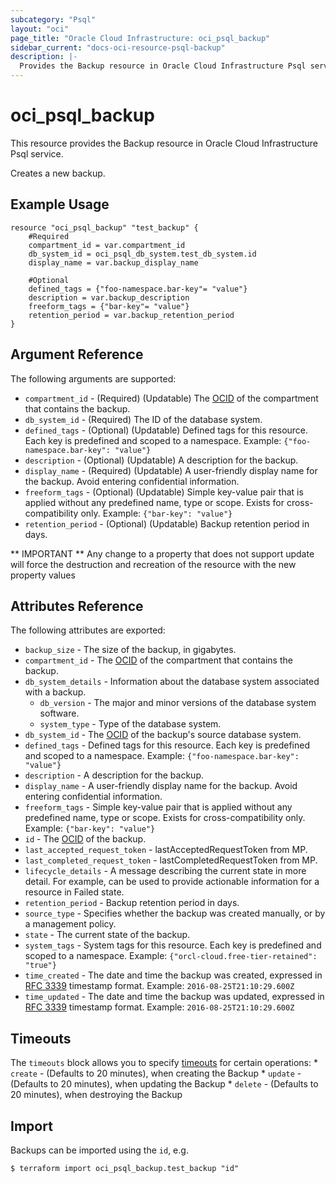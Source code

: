 ```yaml
---
subcategory: "Psql"
layout: "oci"
page_title: "Oracle Cloud Infrastructure: oci_psql_backup"
sidebar_current: "docs-oci-resource-psql-backup"
description: |-
  Provides the Backup resource in Oracle Cloud Infrastructure Psql service
---
```


# oci_psql_backup
This resource provides the Backup resource in Oracle Cloud Infrastructure Psql service.

Creates a new backup.


## Example Usage

```hcl
resource "oci_psql_backup" "test_backup" {
	#Required
	compartment_id = var.compartment_id
	db_system_id = oci_psql_db_system.test_db_system.id
	display_name = var.backup_display_name

	#Optional
	defined_tags = {"foo-namespace.bar-key"= "value"}
	description = var.backup_description
	freeform_tags = {"bar-key"= "value"}
	retention_period = var.backup_retention_period
}
```

## Argument Reference

The following arguments are supported:

* `compartment_id` - (Required) (Updatable) The [OCID](https://docs.cloud.oracle.com/iaas/Content/General/Concepts/identifiers.htm) of the compartment that contains the backup.
* `db_system_id` - (Required) The ID of the database system.
* `defined_tags` - (Optional) (Updatable) Defined tags for this resource. Each key is predefined and scoped to a namespace. Example: `{"foo-namespace.bar-key": "value"}` 
* `description` - (Optional) (Updatable) A description for the backup.
* `display_name` - (Required) (Updatable) A user-friendly display name for the backup. Avoid entering confidential information.
* `freeform_tags` - (Optional) (Updatable) Simple key-value pair that is applied without any predefined name, type or scope. Exists for cross-compatibility only. Example: `{"bar-key": "value"}` 
* `retention_period` - (Optional) (Updatable) Backup retention period in days.


** IMPORTANT **
Any change to a property that does not support update will force the destruction and recreation of the resource with the new property values

## Attributes Reference

The following attributes are exported:

* `backup_size` - The size of the backup, in gigabytes.
* `compartment_id` - The [OCID](https://docs.cloud.oracle.com/iaas/Content/General/Concepts/identifiers.htm) of the compartment that contains the backup.
* `db_system_details` - Information about the database system associated with a backup.
	* `db_version` - The major and minor versions of the database system software.
	* `system_type` - Type of the database system.
* `db_system_id` - The [OCID](https://docs.cloud.oracle.com/iaas/Content/General/Concepts/identifiers.htm) of the backup's source database system.
* `defined_tags` - Defined tags for this resource. Each key is predefined and scoped to a namespace. Example: `{"foo-namespace.bar-key": "value"}` 
* `description` - A description for the backup.
* `display_name` - A user-friendly display name for the backup. Avoid entering confidential information.
* `freeform_tags` - Simple key-value pair that is applied without any predefined name, type or scope. Exists for cross-compatibility only. Example: `{"bar-key": "value"}` 
* `id` - The [OCID](https://docs.cloud.oracle.com/iaas/Content/General/Concepts/identifiers.htm) of the backup.
* `last_accepted_request_token` - lastAcceptedRequestToken from MP.
* `last_completed_request_token` - lastCompletedRequestToken from MP.
* `lifecycle_details` - A message describing the current state in more detail. For example, can be used to provide actionable information for a resource in Failed state.
* `retention_period` - Backup retention period in days.
* `source_type` - Specifies whether the backup was created manually, or by a management policy.
* `state` - The current state of the backup.
* `system_tags` - System tags for this resource. Each key is predefined and scoped to a namespace. Example: `{"orcl-cloud.free-tier-retained": "true"}` 
* `time_created` - The date and time the backup was created, expressed in [RFC 3339](https://tools.ietf.org/rfc/rfc3339) timestamp format.  Example: `2016-08-25T21:10:29.600Z` 
* `time_updated` - The date and time the backup was updated, expressed in [RFC 3339](https://tools.ietf.org/rfc/rfc3339) timestamp format.  Example: `2016-08-25T21:10:29.600Z` 

## Timeouts

The `timeouts` block allows you to specify [timeouts](https://registry.terraform.io/providers/oracle/oci/latest/docs/guides/changing_timeouts) for certain operations:
	* `create` - (Defaults to 20 minutes), when creating the Backup
	* `update` - (Defaults to 20 minutes), when updating the Backup
	* `delete` - (Defaults to 20 minutes), when destroying the Backup


## Import

Backups can be imported using the `id`, e.g.

```
$ terraform import oci_psql_backup.test_backup "id"
```

